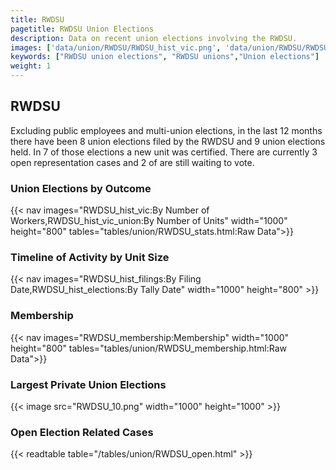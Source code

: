```yaml
---
title: RWDSU
pagetitle: RWDSU Union Elections
description: Data on recent union elections involving the RWDSU.
images: ['data/union/RWDSU/RWDSU_hist_vic.png', 'data/union/RWDSU/RWDSU_hist_size.png', 'data/union/RWDSU/RWDSU_10.png']
keywords: ["RWDSU union elections", "RWDSU unions","Union elections"]
weight: 1
---
```

##  RWDSU

Excluding public employees and multi-union elections, in the last 12 months there have been 8 union elections filed by the RWDSU and 9 union elections held. In 7 of those elections a new unit was certified. There are currently 3 open representation cases and 2 of are still waiting to vote.

### Union Elections by Outcome
{{< nav images="RWDSU_hist_vic:By Number of Workers,RWDSU_hist_vic_union:By Number of Units" width="1000" height="800" tables="tables/union/RWDSU_stats.html:Raw Data">}}

### Timeline of Activity by Unit Size
{{< nav images="RWDSU_hist_filings:By Filing Date,RWDSU_hist_elections:By Tally Date" width="1000" height="800" >}}

### Membership
{{< nav images="RWDSU_membership:Membership" width="1000" height="800" tables="tables/union/RWDSU_membership.html:Raw Data">}}

### Largest Private Union Elections
{{< image src="RWDSU_10.png" width="1000" height="1000"  >}}

### Open Election Related Cases
{{< readtable table="/tables/union/RWDSU_open.html" >}}

